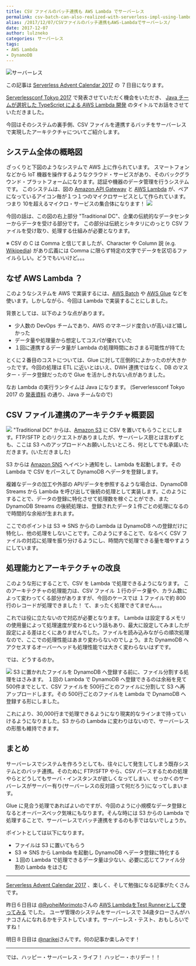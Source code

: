 ```yaml
---
title: CSV ファイルのバッチ連携も AWS Lambda でサーバーレス
permalink: csv-batch-can-also-realized-with-serverless-impl-using-lambda
alias: /2017/12/07/CSVファイルのバッチ連携もAWS-Lambdaでサーバーレス/
date: 2017-12-07
author: lulzneko
categories: サーバーレス
tags:
- AWS Lambda
- DynamoDB
---
```


![](/articles/assets/lulzneko/serverless/serverless.jpg "サーバーレス")

この記事は [Serverless Advent Calendar 2017](https://qiita.com/advent-calendar/2017/serverless) の ７日目になります。

[Serverlessconf Tokyo 2017](http://tokyo.serverlessconf.io/) で発表させていただく機会をいただき、 [Java チームが選択した TypeScript による AWS Lambda 開発](http://riotz.works/slides/?2017-serverless-conf) のタイトルでお話をさせていただきました。

今回はそのシステムの裏手側、CSV ファイルを連携するバッチをサーバーレスで実現したアーキテクチャについてご紹介します。


## システム全体の概略図
ざっくりと下図のようなシステムで AWS 上に作られています。
スマートフォンなどから IoT 機器を操作するようなクラウド・サービスがあり、そのバックグラウンド・プラットフォームになります。認証や機器のデータ管理を行うシステムです。
このシステムは、図の [Amazon API Gateway](https://aws.amazon.com/jp/api-gateway/) と [AWS Lambda](https://aws.amazon.com/jp/lambda/) が、ペアになっているアイコン毎が１つ１つのマイクロサービスとして作られています。つまり 10を超えるマイクロ・サービスの集合体になります！
![](/articles/assets/lulzneko/serverless/batch/01.png)

今回の話は、この図の右上部分 "Traditional DC"、企業の伝統的なデータセンターからデータを受ける部分です。
この部分は伝統とシキタリにのっとり CSV ファイルを受け取り、処理する仕組みが必要となります。

※ CSV の C は Comma と信じてましたが、Character や Column 説 (e.g. [Wikipedia](https://ja.wikipedia.org/wiki/Comma-Separated_Values#character-separated_values)) があり広義には Comma に限らず特定の文字でデータを区切るファイルらしい。どうでもいいけど。。。


## なぜ AWS Lambda ？
このようなシステムを AWS で実装するには、[AWS Batch](https://aws.amazon.com/jp/batch/) や [AWS Glue](https://aws.amazon.com/jp/glue/) などを使います。しかしながら、今回は Lambda で実装することにしました。

背景としては、以下のような点があります。
- 少人数の DevOps チームであり、AWS のマネージド度合いが高いほど嬉しかった
- データ量や処理量から想定してコスパが優れていた
- １回に連携するデータ量が Lambda の処理時間におさまる可能性が持てた

とくに２番目のコストについては、Glue に対して圧倒的によかったのが大きかったです。今回の処理は ETL に近いとはいえ、DWH 連携ではなく、DB のマスター・データ登録だったので Glue を活かしきれない点がありました。

なお Lambda の実行ランタイムは Java になります。
(Serverlessconf Tokyo 2017 の [発表資料](http://riotz.works/slides/?2017-serverless-conf) の通り、Java チームなので)


## CSV ファイル連携のアーキテクチャ概要図
![](/articles/assets/lulzneko/serverless/batch/02.png)
"Traditional DC" からは、[Amazon S3](https://aws.amazon.com/jp/s3/) に CSV を置いてもらうことにします。FTP/SFTP とのリクエストがありましたが、サーバーレス厨とは言わずとも、ここは S3 へのアップロードへお願いしたいところ、何としてでも承諾いただきます。(いただきました)

S3 からは [Amazon SNS](https://aws.amazon.com/jp/sns/) へイベント通知をし、Lambda を起動します。その Lambda で CSV をパースして DynamoDB へデータを登録します。

複雑なデータの加工や外部の API/データを参照するような場合は、DynamoDB Streams から Lambda を呼び出して後続の処理として実装します。このようにすることで、データの登録に特化させて処理数を稼ぐことができ、また DynamoDB Streams の後続処理は、登録されたデータ１件ごとの処理になるので時間的な余裕が生まれます。

ここでのポイントは S3 ⇒ SNS からの Lambda は DynamoDB への登録だけに特化し、他の処理をしないことです。このようにすることで、なるべく CSV ファイルの対応に処理を振り分けるようにし、時間内で処理できる量を増やすようにしています。


## 処理能力とアーキテクチャの改良
このような形にすることで、CSV を Lambda で処理できるようになります。
このアーキテクチャの処理能力は、CSV ファイル １行のデータ量や、カラム数によって変わってくる部分がありますが、今回のケースでは １ファイルで約 800行のレコードが処理できました！
て、まったく処理できてません。。。

これでは役に立たないので対応が必要となります。
Lambda は設定するメモリの使用量によって処理速度が変わるという話もあり、最大に設定してみましたが設定による差はとくにありませんでした。ファイルを読み込みながらの順次処理なので、ここでの処理性能はあまり変わらないのでしょう。また DynamoDB へアクセスするオーバーヘッドも処理性能では大きく変わらないはずです。

では、どうするのか。

![](/articles/assets/lulzneko/serverless/batch/03.png)
S3 に置かれたファイルを DynamoDB へ登録する前に、ファイル分割する処理をはさみます。
１回の Lambda で DynamoDB へ登録できるのは余裕を見て 500件までとして、CSV ファイルを 500行ごとのファイルに分割して S3 へ再アップロードします。その 500行ごとのファイルを Lambda で DynamoDB へ登録する形にしました。

これにより、30,000行まで処理できるようになり現実的なラインまで持っていけるようになりました。S3 からの Lambda に変わりはないので、サーバーレスの形態も維持できます。


## まとめ
サーバーレスでシステムを作ろうとしても、往々にして発生してしまう既存システムとのバッチ連携。そのために FTP/SFTP やら、CSV パースするための処理やらとどうしてもサーバ・インスタンスが欲しくなってしまい、せっかくのサーバーレスがサーバー有り(サーバーレスの反対語って何だろう)になってしまいます。

Glue に見合う処理であればよいのですが、今回のように小規模なデータ登録となるとオーバースペック気味にもなります。そんな時には S3 からの Lambda で処理することで、サーバーレスでバッチ連携をするのも手ではないでしょうか。

ポイントとしては以下になります。
- ファイルは S3 に置いてもらう
- S3 ⇒ SNS から Lambda を起動し DynamoDB へデータ登録に特化する
- １回の Lambda で処理できるデータ量は少ない、必要に応じてファイル分割の Lambda をはさむ


----

[Serverless Advent Calendar 2017](https://qiita.com/advent-calendar/2017/serverless) 、楽しく、そして勉強になる記事がたくさんです。

昨日６日目は [@RyoheiMorimoto](https://qiita.com/RyoheiMorimoto)さんの [AWS LambdaをTest Runnerとして使ってみる](https://qiita.com/RyoheiMorimoto/items/6cc8db0e0ec249089c7d) でした。 ユーザ管理のシステムをサーバーレスで 34歳タローさんがハナコさんになれるかをテストしています。サーバーレス・テスト、おもしろいですね！

明日８日目は [@narikei](https://qiita.com/narikei)さんです。何の記事か楽しみです！

----



では、ハッピー・サーバーレス・ライフ！ ハッピー・ホリデー！！
